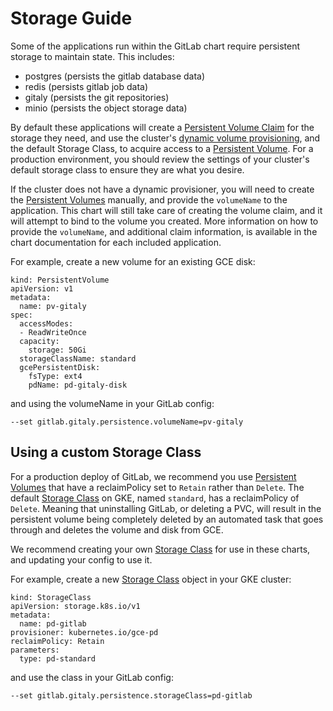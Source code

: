 # Storage Guide

Some of the applications run within the GitLab chart require persistent storage to maintain state. This includes:

 - postgres (persists the gitlab database data)
 - redis (persists gitlab job data)
 - gitaly (persists the git repositories)
 - minio (persists the object storage data)

By default these applications will create a [Persistent Volume Claim](https://kubernetes.io/docs/concepts/storage/persistent-volumes/#persistentvolumeclaims) for the storage they need, and use the cluster's [dynamic volume provisioning](https://kubernetes.io/docs/concepts/storage/persistent-volumes/#dynamic), and the default Storage Class, to acquire access to a [Persistent Volume][pv]. For a production environment, you should review the settings of your cluster's default storage class to ensure they are what you desire.

If the cluster does not have a dynamic provisioner, you will need to create the [Persistent Volumes][pv] manually, and provide the `volumeName` to the application. This chart will still take care of creating the volume claim, and it will attempt to bind to the volume you created. More information on how to provide the `volumeName`, and additional claim information, is available in the chart documentation for each included application.

For example, create a new volume for an existing GCE disk:

```
kind: PersistentVolume
apiVersion: v1
metadata:
  name: pv-gitaly
spec:
  accessModes:
  - ReadWriteOnce
  capacity:
    storage: 50Gi
  storageClassName: standard
  gcePersistentDisk:
    fsType: ext4
    pdName: pd-gitaly-disk
```

and using the volumeName in your GitLab config:

```
--set gitlab.gitaly.persistence.volumeName=pv-gitaly
```

## Using a custom Storage Class

For a production deploy of GitLab, we recommend you use [Persistent Volumes][pv] that have a reclaimPolicy set to `Retain` rather than `Delete`.  The default [Storage Class][] on GKE, named `standard`, has a reclaimPolicy of `Delete`. Meaning that uninstalling GitLab, or deleting a PVC, will result in the persistent volume being completely deleted by an automated task that goes through and deletes the volume and disk from GCE.

We recommend creating your own [Storage Class][] for use in these charts, and updating your config to use it.

For example, create a new [Storage Class][] object in your GKE cluster:

```
kind: StorageClass
apiVersion: storage.k8s.io/v1
metadata:
  name: pd-gitlab
provisioner: kubernetes.io/gce-pd
reclaimPolicy: Retain
parameters:
  type: pd-standard
```

and use the class in your GitLab config:

```
--set gitlab.gitaly.persistence.storageClass=pd-gitlab
```

[pv]: https://kubernetes.io/docs/concepts/storage/persistent-volumes/#persistent-volumes
[Storage Class]: https://kubernetes.io/docs/concepts/storage/storage-classes/
